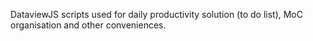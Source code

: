 DataviewJS scripts used for daily productivity solution (to do list), MoC
organisation and other conveniences.
